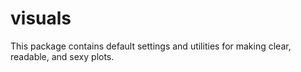 # visuals

This package contains default settings and utilities for making clear, readable, and sexy plots.
